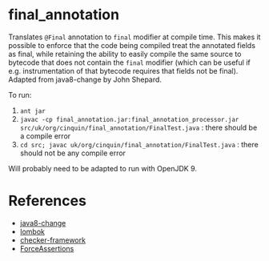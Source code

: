 # final_annotation

Translates `@Final` annotation to `final` modifier at compile time. This
makes it possible to enforce that the code being compiled treat the
annotated fields as final, while retaining the ability to easily compile
the same source to bytecode that does not contain the `final` modifier
(which can be useful if e.g. instrumentation of that bytecode requires
that fields not be final). Adapted from java8-change by John Shepard.

To run:

1. `ant jar`
2. `javac -cp final_annotation.jar:final_annotation_processor.jar src/uk/org/cinquin/final_annotation/FinalTest.java` :
there should be a compile error
3. `cd src; javac uk/org/cinquin/final_annotation/FinalTest.java` :
there should not be any compile error

Will probably need to be adapted to run with OpenJDK 9.

# References
 * [java8-change](https://github.com/j-shepard/java8-change)
 * [lombok](https://github.com/rzwitserloot/lombok)
 * [checker-framework](https://github.com/typetools/checker-framework/)
 * [ForceAssertions](https://github.com/akuhn/javac/tree/master/fa)

